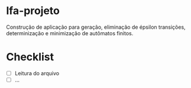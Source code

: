 # lfa-projeto
Construção de aplicação para geração, eliminação de épsilon transições, determinização e minimização de autômatos finitos.


Checklist
===
- [ ] Leitura do arquivo
- [ ] ...
